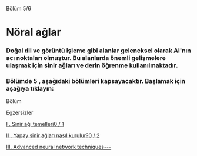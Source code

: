 Bölüm 5/6

# Nöral ağlar

### Doğal dil ve görüntü işleme gibi alanlar geleneksel olarak AI'nın acı noktaları olmuştur. Bu alanlarda önemli gelişmelere ulaşmak için sinir ağları ve derin öğrenme kullanılmaktadır.



### Bölümde 5 , aşağıdaki bölümleri kapsayacaktır. Başlamak için aşağıya tıklayın:

Bölüm

Egzersizler

[I . Sinir ağı temelleri0 / 1](https://course.elementsofai.com/5/1)

[II . Yapay sinir ağları nasıl kurulur?0 / 2](https://course.elementsofai.com/5/2)

[III. Advanced neural network techniques---](https://course.elementsofai.com/5/3)